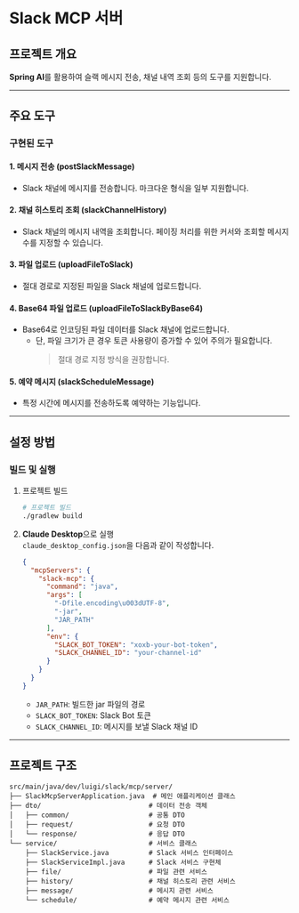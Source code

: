 # Slack MCP 서버

## 프로젝트 개요

**Spring AI**를 활용하여 슬랙 메시지 전송, 채널 내역 조회 등의 도구를 지원합니다.

---

## 주요 도구

### 구현된 도구

#### 1. 메시지 전송 (postSlackMessage)

* Slack 채널에 메시지를 전송합니다. 마크다운 형식을 일부 지원합니다.

#### 2. 채널 히스토리 조회 (slackChannelHistory)

* Slack 채널의 메시지 내역을 조회합니다. 페이징 처리를 위한 커서와 조회할 메시지 수를 지정할 수 있습니다.

#### 3. 파일 업로드 (uploadFileToSlack)

* 절대 경로로 지정된 파일을 Slack 채널에 업로드합니다.

#### 4. Base64 파일 업로드 (uploadFileToSlackByBase64)

* Base64로 인코딩된 파일 데이터를 Slack 채널에 업로드합니다.
    * 단, 파일 크기가 큰 경우 토큰 사용량이 증가할 수 있어 주의가 필요합니다.
      > 절대 경로 지정 방식을 권장합니다.

#### 5. 예약 메시지 (slackScheduleMessage)

* 특정 시간에 메시지를 전송하도록 예약하는 기능입니다.

---

## 설정 방법

### 빌드 및 실행

1. 프로젝트 빌드

    ```bash
    # 프로젝트 빌드
    ./gradlew build
    ```

2. **Claude Desktop**으로 실행  
   `claude_desktop_config.json`을 다음과 같이 작성합니다.
   ```json
   {
     "mcpServers": {
       "slack-mcp": {
         "command": "java",
         "args": [
           "-Dfile.encoding\u003dUTF-8",
           "-jar",
           "JAR_PATH"
         ],
         "env": {
           "SLACK_BOT_TOKEN": "xoxb-your-bot-token",
           "SLACK_CHANNEL_ID": "your-channel-id"
         }
       }
     }
   }
   ```
    - `JAR_PATH`: 빌드한 jar 파일의 경로
    - `SLACK_BOT_TOKEN`: Slack Bot 토큰
    - `SLACK_CHANNEL_ID`: 메시지를 보낼 Slack 채널 ID

---

## 프로젝트 구조

```
src/main/java/dev/luigi/slack/mcp/server/
├── SlackMcpServerApplication.java  # 메인 애플리케이션 클래스
├── dto/                           # 데이터 전송 객체
│   ├── common/                    # 공통 DTO
│   ├── request/                   # 요청 DTO
│   └── response/                  # 응답 DTO
└── service/                       # 서비스 클래스
    ├── SlackService.java          # Slack 서비스 인터페이스
    ├── SlackServiceImpl.java      # Slack 서비스 구현체
    ├── file/                      # 파일 관련 서비스
    ├── history/                   # 채널 히스토리 관련 서비스
    ├── message/                   # 메시지 관련 서비스
    └── schedule/                  # 예약 메시지 관련 서비스
```

